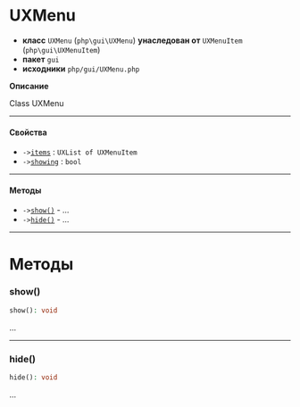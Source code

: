 # UXMenu

- **класс** `UXMenu` (`php\gui\UXMenu`) **унаследован от** `UXMenuItem` (`php\gui\UXMenuItem`)
- **пакет** `gui`
- **исходники** `php/gui/UXMenu.php`

**Описание**

Class UXMenu

---

#### Свойства

- `->`[`items`](#prop-items) : `UXList of UXMenuItem`
- `->`[`showing`](#prop-showing) : `bool`

---

#### Методы

- `->`[`show()`](#method-show) - _..._
- `->`[`hide()`](#method-hide) - _..._

---
# Методы

<a name="method-show"></a>

### show()
```php
show(): void
```
...

---

<a name="method-hide"></a>

### hide()
```php
hide(): void
```
...